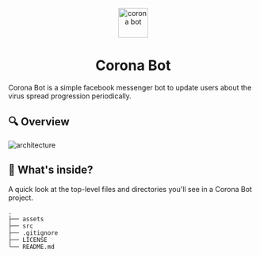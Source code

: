 <p align="center">
  <a href="https://www.facebook.com/코로나-알리미-109742117267368/">
    <img alt="corona bot" src="https://corona-bot-bucket.s3.ap-northeast-2.amazonaws.com/assets/images/corona.png" width="60" />
  </a>
</p>
<h1 align="center">
  Corona Bot
</h1>

Corona Bot is a simple facebook messenger bot to update users about the virus spread progression periodically.

## 🔍 Overview

<img alt="architecture" src="https://corona-bot-bucket.s3.ap-northeast-2.amazonaws.com/assets/images/architecture.png">


## 🧐 What's inside?

A quick look at the top-level files and directories you'll see in a Corona Bot project.

    .
    ├── assets
    ├── src
    ├── .gitignore
    ├── LICENSE
    └── README.md
